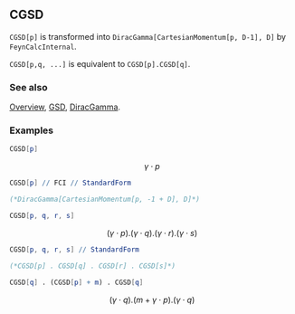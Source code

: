 ## CGSD

`CGSD[p]` is transformed into `DiracGamma[CartesianMomentum[p, D-1], D]` by `FeynCalcInternal`.

`CGSD[p,q, ...]` is equivalent to `CGSD[p].CGSD[q]`.

### See also

[Overview](Extra/FeynCalc.md), [GSD](GSD.md), [DiracGamma](DiracGamma.md).

### Examples

```mathematica
CGSD[p]
```

$$\gamma \cdot p$$

```mathematica
CGSD[p] // FCI // StandardForm

(*DiracGamma[CartesianMomentum[p, -1 + D], D]*)
```

```mathematica
CGSD[p, q, r, s]
```

$$(\gamma \cdot p).(\gamma \cdot q).(\gamma \cdot r).(\gamma \cdot s)$$

```mathematica
CGSD[p, q, r, s] // StandardForm

(*CGSD[p] . CGSD[q] . CGSD[r] . CGSD[s]*)
```

```mathematica
CGSD[q] . (CGSD[p] + m) . CGSD[q]
```

$$(\gamma \cdot q).(m+\gamma \cdot p).(\gamma \cdot q)$$